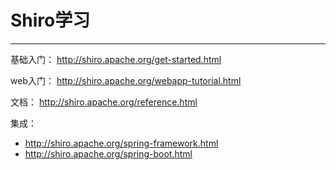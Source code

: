 
# Shiro学习

---

基础入门：
http://shiro.apache.org/get-started.html

web入门：
http://shiro.apache.org/webapp-tutorial.html

文档：
http://shiro.apache.org/reference.html

集成：
- http://shiro.apache.org/spring-framework.html
- http://shiro.apache.org/spring-boot.html
